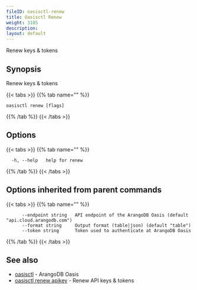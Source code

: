 ```yaml
---
fileID: oasisctl-renew
title: Oasisctl Renew
weight: 3185
description: 
layout: default
---
```

Renew keys & tokens

## Synopsis

Renew keys & tokens

{{< tabs >}}
{{% tab name="" %}}
```
oasisctl renew [flags]
```
{{% /tab %}}
{{< /tabs >}}

## Options

{{< tabs >}}
{{% tab name="" %}}
```
  -h, --help   help for renew
```
{{% /tab %}}
{{< /tabs >}}

## Options inherited from parent commands

{{< tabs >}}
{{% tab name="" %}}
```
      --endpoint string   API endpoint of the ArangoDB Oasis (default "api.cloud.arangodb.com")
      --format string     Output format (table|json) (default "table")
      --token string      Token used to authenticate at ArangoDB Oasis
```
{{% /tab %}}
{{< /tabs >}}

## See also

* [oasisctl](../oasisctl-options)	 - ArangoDB Oasis
* [oasisctl renew apikey](oasisctl-renew-apikey)	 - Renew API keys & tokens

